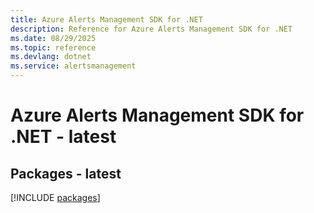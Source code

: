 ```yaml
---
title: Azure Alerts Management SDK for .NET
description: Reference for Azure Alerts Management SDK for .NET
ms.date: 08/29/2025
ms.topic: reference
ms.devlang: dotnet
ms.service: alertsmanagement
---
```

# Azure Alerts Management SDK for .NET - latest
## Packages - latest
[!INCLUDE [packages](alerts-management-index.md)]